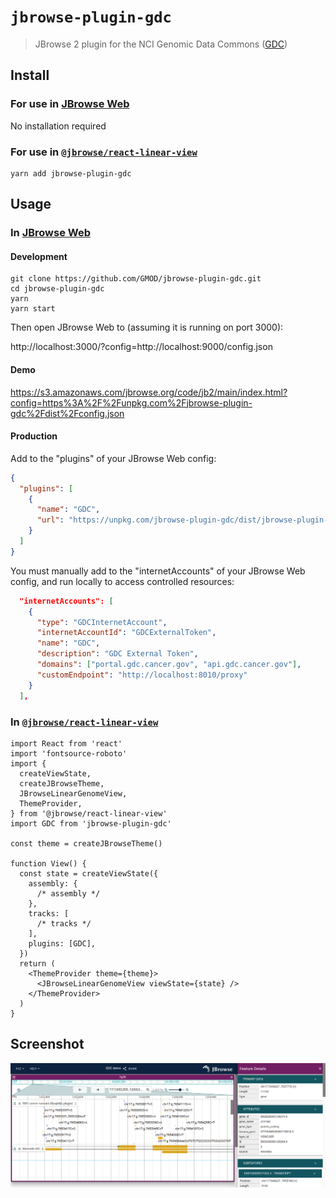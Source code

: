 # `jbrowse-plugin-gdc`

> JBrowse 2 plugin for the NCI Genomic Data Commons ([GDC](https://gdc.cancer.gov/))

## Install

### For use in [JBrowse Web](https://jbrowse.org/jb2/docs/quickstart_web)

No installation required

### For use in [`@jbrowse/react-linear-view`](https://www.npmjs.com/package/@jbrowse/react-linear-genome-view)

```
yarn add jbrowse-plugin-gdc
```

## Usage

### In [JBrowse Web](https://jbrowse.org/jb2/docs/quickstart_web)

#### Development

```
git clone https://github.com/GMOD/jbrowse-plugin-gdc.git
cd jbrowse-plugin-gdc
yarn
yarn start
```

Then open JBrowse Web to (assuming it is running on port 3000):

http://localhost:3000/?config=http://localhost:9000/config.json

#### Demo

https://s3.amazonaws.com/jbrowse.org/code/jb2/main/index.html?config=https%3A%2F%2Funpkg.com%2Fjbrowse-plugin-gdc%2Fdist%2Fconfig.json

#### Production

Add to the "plugins" of your JBrowse Web config:

```json
{
  "plugins": [
    {
      "name": "GDC",
      "url": "https://unpkg.com/jbrowse-plugin-gdc/dist/jbrowse-plugin-gdc.umd.production.min.js"
    }
  ]
}
```

You must manually add to the "internetAccounts" of your JBrowse Web config, and run locally to access controlled resources:

```json
  "internetAccounts": [
    {
      "type": "GDCInternetAccount",
      "internetAccountId": "GDCExternalToken",
      "name": "GDC",
      "description": "GDC External Token",
      "domains": ["portal.gdc.cancer.gov", "api.gdc.cancer.gov"],
      "customEndpoint": "http://localhost:8010/proxy"
    }
  ],
```

### In [`@jbrowse/react-linear-view`](https://www.npmjs.com/package/@jbrowse/react-linear-genome-view)

```tsx
import React from 'react'
import 'fontsource-roboto'
import {
  createViewState,
  createJBrowseTheme,
  JBrowseLinearGenomeView,
  ThemeProvider,
} from '@jbrowse/react-linear-view'
import GDC from 'jbrowse-plugin-gdc'

const theme = createJBrowseTheme()

function View() {
  const state = createViewState({
    assembly: {
      /* assembly */
    },
    tracks: [
      /* tracks */
    ],
    plugins: [GDC],
  })
  return (
    <ThemeProvider theme={theme}>
      <JBrowseLinearGenomeView viewState={state} />
    </ThemeProvider>
  )
}
```

## Screenshot

![](img/1.png)
